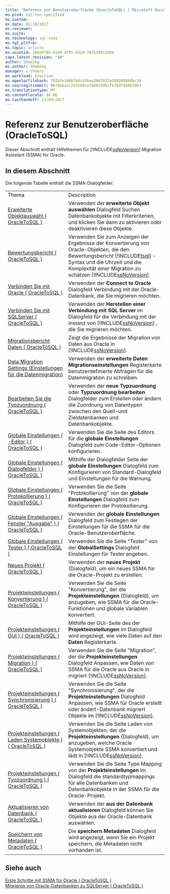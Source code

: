 ```yaml
---
title: "Referenz zur Benutzeroberfläche (OracleToSQL) | Microsoft Docs"
ms.prod: sql-non-specified
ms.custom: 
ms.date: 01/19/2017
ms.reviewer: 
ms.suite: 
ms.technology: sql-ssma
ms.tgt_pltfrm: 
ms.topic: article
ms.assetid: 160d4784-d108-4705-932d-763558912804
caps.latest.revision: "10"
author: Shamikg
ms.author: Shamikg
manager: v-thobro
ms.workload: Inactive
ms.openlocfilehash: f01bfe2d06f8dcbf6ea20d7037a109509860bc34
ms.sourcegitcommit: 9678eba3c2d3100cef408c69bcfe76df49803d63
ms.translationtype: MT
ms.contentlocale: de-DE
ms.lasthandoff: 11/09/2017
---
```

# <a name="user-interface-reference-oracletosql"></a>Referenz zur Benutzeroberfläche (OracleToSQL)
Dieser Abschnitt enthält Hilfethemen für [!INCLUDE[ssNoVersion](../../includes/ssnoversion_md.md)] Migration Assistant (SSMA) for Oracle.  
  
## <a name="in-this-section"></a>In diesem Abschnitt  
Die folgende Tabelle enthält die SSMA-Dialogfelder:  
  
|||  
|-|-|  
|Thema|Description|  
|[Erweiterte Objektauswahl &#40; OracleToSQL &#41;](../../ssma/oracle/advanced-object-selection-oracletosql.md)|Verwenden der **erweiterte Objekt auswählen** Dialogfeld Suchen Datenbankobjekte mit Filterkriterien, und klicken Sie dann zu aktivieren oder deaktivieren diese Objekte.|  
|[Bewertungsbericht &#40; OracleToSQL &#41;](../../ssma/oracle/assessment-report-oracletosql.md)|Verwenden Sie zum Anzeigen der Ergebnisse der Konvertierung von Oracle-Objekten, die den Bewertungsbericht [!INCLUDE[tsql](../../includes/tsql_md.md)] -Syntax und die Uhrzeit und die Komplexität einer Migration zu schätzen [!INCLUDE[ssNoVersion](../../includes/ssnoversion_md.md)].|  
|[Verbinden Sie mit Oracle &#40; OracleToSQL &#41;](../../ssma/oracle/connect-to-oracle-oracletosql.md)|Verwenden der **Connect to Oracle** Dialogfeld Verbindung mit der Oracle-Datenbank, die Sie migrieren möchten.|  
|[Verbinden Sie mit SQLServer &#40; OracleToSQL &#41;](../../ssma/oracle/connect-to-sql-server-oracletosql.md)|Verwenden der **Herstellen einer Verbindung mit SQL Server** im Dialogfeld für die Verbindung mit der Instanz von [!INCLUDE[ssNoVersion](../../includes/ssnoversion_md.md)] , die Sie migrieren möchten.|  
|[Migrationsbericht Daten &#40; OracleToSQL &#41;](../../ssma/oracle/data-migration-report-oracletosql.md)|Zeigt die Ergebnisse der Migration von Daten aus Oracle in [!INCLUDE[ssNoVersion](../../includes/ssnoversion_md.md)].|  
|[Data Migration Settings (Einstellungen für die Datenmigration)](http://msdn.microsoft.com/en-us/91f7f558-025d-4f4d-ac2c-aa095e7d1ace)|Verwenden der **erweiterte Daten Migrationseinstellungen** Registerkarte benutzerdefinierte Abfragen für die Datenmigration zu schreiben.|  
|[Bearbeiten Sie die Typzuordnung &#40; OracleToSQL &#41;](../../ssma/oracle/edit-type-mapping-oracletosql.md)|Verwenden der **neue Typzuordnung** oder **Typzuordnung bearbeiten** Dialogfelder zum Erstellen oder ändern die Zuordnung von Datentypen zwischen den Quell-und Zieldatenbanken und Datenbankobjekte.|  
|[Globale Einstellungen &#40; -Editor &#41; &#40; OracleToSQL &#41;](../../ssma/oracle/global-settings-editor-oracletosql.md)|Verwenden Sie die Seite des Editors für die **globale Einstellungen** Dialogfeld zum Code-Editor-Optionen konfigurieren.|  
|[Globale Einstellungen &#40; Dialogfelder &#41;  &#40; OracleToSQL &#41;](../../ssma/oracle/global-settings-dialogs-oracletosql.md)|Mithilfe der Dialogfelder Seite der **globale Einstellungen** Dialogfeld zum Konfigurieren von Standard-Dialogfeld und Einstellungen für die Warnung.|  
|[Globale Einstellungen &#40; Protokollierung &#41; &#40; OracleToSQL &#41;](../../ssma/oracle/global-settings-logging-oracletosql.md)|Verwenden Sie die Seite "Protokollierung" von der **globale Einstellungen** Dialogfeld zum Konfigurieren der Protokollierung.|  
|[Globale Einstellungen &#40; Fenster "Ausgabe" &#41;  &#40; OracleToSQL &#41;](../../ssma/oracle/global-settings-output-window-oracletosql.md)|Verwenden der **globale Einstellungen** Dialogfeld zum Festlegen der Einstellungen für die SSMA für die Oracle-Benutzeroberfläche.|  
|[Globale Einstellungen &#40; Tester &#41; &#40; OracleToSQL &#41;](../../ssma/oracle/global-settings-tester-oracletosql.md)|Verwenden Sie die Seite "Tester" von der **GlobalSettings** Dialogfeld Einstellungen für Tester angeben.|  
|[Neues Projekt &#40; OracleToSQL &#41;](../../ssma/oracle/new-project-oracletosql.md)|Verwenden der **neues Projekt** (Dialogfeld), um ein neues SSMA für die Oracle-Projekt zu erstellen.|  
|[Projekteinstellungen &#40; Konvertierung &#41; &#40; OracleToSQL &#41;](../../ssma/oracle/project-settings-conversion-oracletosql.md)|Verwenden Sie die Seite "Konvertierung", der die **Projekteinstellungen** (Dialogfeld), um anzugeben, wie SSMA für die Oracle-Funktionen und globale Variablen konvertiert.|  
|[Projekteinstellungen &#40; GUI &#41; &#40; OracleToSQL &#41;](../../ssma/oracle/project-settings-gui-oracletosql.md)|Mithilfe der GUI-Seite des der **Projekteinstellungen** im Dialogfeld wird angezeigt, wie viele Daten auf den **Daten** Registerkarte.|  
|[Projekteinstellungen &#40; Migration &#41; &#40; OracleToSQL &#41;](../../ssma/oracle/project-settings-migration-oracletosql.md)|Verwenden Sie die Seite "Migration", der die **Projekteinstellungen** Dialogfeld Anpassen, wie Daten von SSMA für die Oracle aus Oracle in migriert [!INCLUDE[ssNoVersion](../../includes/ssnoversion_md.md)].|  
|[Projekteinstellungen &#40; Synchronisierung &#41; &#40; OracleToSQL &#41;](../../ssma/oracle/project-settings-synchronization-oracletosql.md)|Verwenden Sie die Seite "Synchronisierung", der die **Projekteinstellungen** Dialogfeld Anpassen, wie SSMA für Oracle erstellt oder ändert-Datenbank migriert Objekte im [!INCLUDE[ssNoVersion](../../includes/ssnoversion_md.md)].|  
|[Projekteinstellungen &#40; Laden Systemobjekte &#41; &#40; OracleToSQL &#41;](../../ssma/oracle/project-settings-loading-system-objects-oracletosql.md)|Verwenden Sie die Seite Laden von Systemobjekten, der die **Projekteinstellungen** (Dialogfeld), um anzugeben, welche Oracle Systemobjekte SSMA konvertiert und lädt in [!INCLUDE[ssNoVersion](../../includes/ssnoversion_md.md)].|  
|[Projekteinstellungen &#40; Typzuordnung &#41; &#40; OracleToSQL &#41;](../../ssma/oracle/project-settings-type-mapping-oracletosql.md)|Verwenden Sie die Seite Type Mapping von der **Projekteinstellungen** im Dialogfeld die standardtypmappings für alle Datenbanken und Datenbankobjekte in der SSMA für die Oracle-Projekt.|  
|[Aktualisieren von Datenbank &#40; OracleToSQL &#41;](../../ssma/oracle/refresh-from-database-oracletosql.md)|Verwenden der **aus der Datenbank aktualisieren** Dialogfeld können Sie Objekte aus der Oracle-Datenbank auswählen.|  
|[Speichern von Metadaten &#40; OracleToSQL &#41;](../../ssma/oracle/save-metadata-oracletosql.md)|Die **speichern Metadaten** Dialogfeld wird angezeigt, wenn Sie ein Projekt speichern, die Metadaten nicht vorhanden ist.|  
  
## <a name="see-also"></a>Siehe auch  
[Erste Schritte mit SSMA für Oracle &#40; OracleToSQL &#41;](../../ssma/oracle/getting-started-with-ssma-for-oracle-oracletosql.md)  
[Migrieren von Oracle-Datenbanken zu SQLServer &#40; OracleToSQL &#41;](../../ssma/oracle/migrating-oracle-databases-to-sql-server-oracletosql.md)  
  
